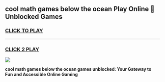 
## cool math games below the ocean Play Online 👋 Unblocked Games
<h3>
<a href="https://news.freeplayer.one?title=cool_math_games_below_the_ocean&ref=17CMG">CLICK TO PLAY</a></h3>
<hr>

<h3>
<a href="https://news.freeplayer.one?title=cool_math_games_below_the_ocean&ref=17CMG">CLICK 2 PLAY</a>
  
</h3>

<a href="https://news.freeplayer.one?title=cool_math_games_below_the_ocean&ref=17CMG/"><img src="https://clearcache.store/games.png"></a>


**cool math games below the ocean games unblocked: Your Gateway to Fun and Accessible Online Gaming**
